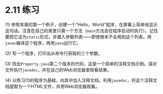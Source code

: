 # 2.11 练习


(1) 参照本章的第一个例子，创建一个“Hello，World”程序，在屏幕上简单地显示这句话。注意在自己的类里只需一个方法（`main`方法会在程序启动时执行）。记住要把它设为`static`形式，并置入参数列表——即使根本不会用到这个列表。用`javac`编译这个程序，再用`java`运行它。

(2) 写一个程序，打印出从命令行获取的三个参数。

(3) 找出`Property.java`第二个版本的代码，这是一个简单的注释文档示例。请对文件执行`javadoc`，并在自己的Web浏览器里观看结果。

(4) 以练习(1)的程序为基础，向其中加入注释文档。利用`javadoc`，将这个注释文档提取为一个HTML文件，并用Web浏览器观看。
